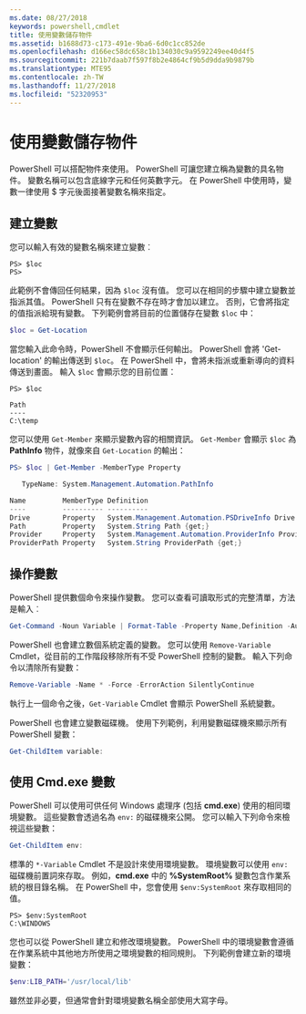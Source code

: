 ```yaml
---
ms.date: 08/27/2018
keywords: powershell,cmdlet
title: 使用變數儲存物件
ms.assetid: b1688d73-c173-491e-9ba6-6d0c1cc852de
ms.openlocfilehash: d166ec58dc658c1b134030c9a9592249ee40d4f5
ms.sourcegitcommit: 221b7daab7f597f8b2e4864cf9b5d9dda9b9879b
ms.translationtype: MTE95
ms.contentlocale: zh-TW
ms.lasthandoff: 11/27/2018
ms.locfileid: "52320953"
---
```

# <a name="using-variables-to-store-objects"></a>使用變數儲存物件

PowerShell 可以搭配物件來使用。 PowerShell 可讓您建立稱為變數的具名物件。
變數名稱可以包含底線字元和任何英數字元。 在 PowerShell 中使用時，變數一律使用 \$ 字元後面接著變數名稱來指定。

## <a name="creating-a-variable"></a>建立變數

您可以輸入有效的變數名稱來建立變數︰

```
PS> $loc
PS>
```

此範例不會傳回任何結果，因為 `$loc` 沒有值。 您可以在相同的步驟中建立變數並指派其值。 PowerShell 只有在變數不存在時才會加以建立。
否則，它會將指定的值指派給現有變數。 下列範例會將目前的位置儲存在變數 `$loc` 中：

```powershell
$loc = Get-Location
```

當您輸入此命令時，PowerShell 不會顯示任何輸出。 PowerShell 會將 'Get-location' 的輸出傳送到 `$loc`。 在 PowerShell 中，會將未指派或重新導向的資料傳送到畫面。 輸入 `$loc` 會顯示您的目前位置：

```
PS> $loc

Path
----
C:\temp
```

您可以使用 `Get-Member` 來顯示變數內容的相關資訊。 `Get-Member` 會顯示 `$loc` 為 **PathInfo** 物件，就像來自 `Get-Location` 的輸出：

```powershell
PS> $loc | Get-Member -MemberType Property

   TypeName: System.Management.Automation.PathInfo

Name         MemberType Definition
----         ---------- ----------
Drive        Property   System.Management.Automation.PSDriveInfo Drive {get;}
Path         Property   System.String Path {get;}
Provider     Property   System.Management.Automation.ProviderInfo Provider {...
ProviderPath Property   System.String ProviderPath {get;}
```

## <a name="manipulating-variables"></a>操作變數

PowerShell 提供數個命令來操作變數。 您可以查看可讀取形式的完整清單，方法是輸入︰

```powershell
Get-Command -Noun Variable | Format-Table -Property Name,Definition -AutoSize -Wrap
```

PowerShell 也會建立數個系統定義的變數。 您可以使用 `Remove-Variable` Cmdlet，從目前的工作階段移除所有不受 PowerShell 控制的變數。 輸入下列命令以清除所有變數：

```powershell
Remove-Variable -Name * -Force -ErrorAction SilentlyContinue
```

執行上一個命令之後，`Get-Variable` Cmdlet 會顯示 PowerShell 系統變數。

PowerShell 也會建立變數磁碟機。 使用下列範例，利用變數磁碟機來顯示所有 PowerShell 變數：

```powershell
Get-ChildItem variable:
```

## <a name="using-cmdexe-variables"></a>使用 Cmd.exe 變數

PowerShell 可以使用可供任何 Windows 處理序 (包括 **cmd.exe**) 使用的相同環境變數。 這些變數會透過名為 `env:` 的磁碟機來公開。 您可以輸入下列命令來檢視這些變數：

```powershell
Get-ChildItem env:
```

標準的 `*-Variable` Cmdlet 不是設計來使用環境變數。 環境變數可以使用 `env:` 磁碟機前置詞來存取。 例如，**cmd.exe** 中的 **%SystemRoot%** 變數包含作業系統的根目錄名稱。 在 PowerShell 中，您會使用 `$env:SystemRoot` 來存取相同的值。

```
PS> $env:SystemRoot
C:\WINDOWS
```

您也可以從 PowerShell 建立和修改環境變數。 PowerShell 中的環境變數會遵循在作業系統中其他地方所使用之環境變數的相同規則。 下列範例會建立新的環境變數：

```powershell
$env:LIB_PATH='/usr/local/lib'
```

雖然並非必要，但通常會針對環境變數名稱全部使用大寫字母。
